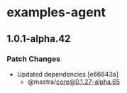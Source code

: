 # examples-agent

## 1.0.1-alpha.42

### Patch Changes

- Updated dependencies [e66643a]
  - @mastra/core@0.1.27-alpha.65
